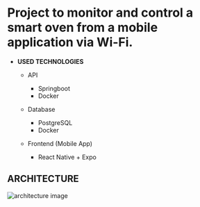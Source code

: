 # Project to monitor and control a smart oven from a mobile application via Wi-Fi.

* **USED TECHNOLOGIES**
  - API
    + Springboot
    + Docker
  - Database
    + PostgreSQL
    + Docker
   
  - Frontend (Mobile App)
     + React Native + Expo

## **ARCHITECTURE**

![architecture image](https://drive.google.com/uc?id=1Yv9vRdLIKYdWBL83xAS7xx3rgh9G2989)
